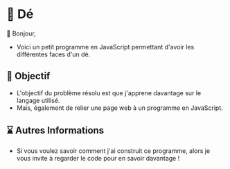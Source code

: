 # 💼 Dé

👋 Bonjour,
- Voici un petit programme en JavaScript permettant d'avoir les différentes faces d'un dé.

## 📗 Objectif
- L'objectif du problème résolu est que j'apprene davantage sur le langage utilisé.
- Mais, également de relier une page web à un programme en JavaScript.

## ⌛ Autres Informations
- Si vous voulez savoir comment j'ai construit ce programme, alors je vous invite à regarder le code pour en savoir davantage !
